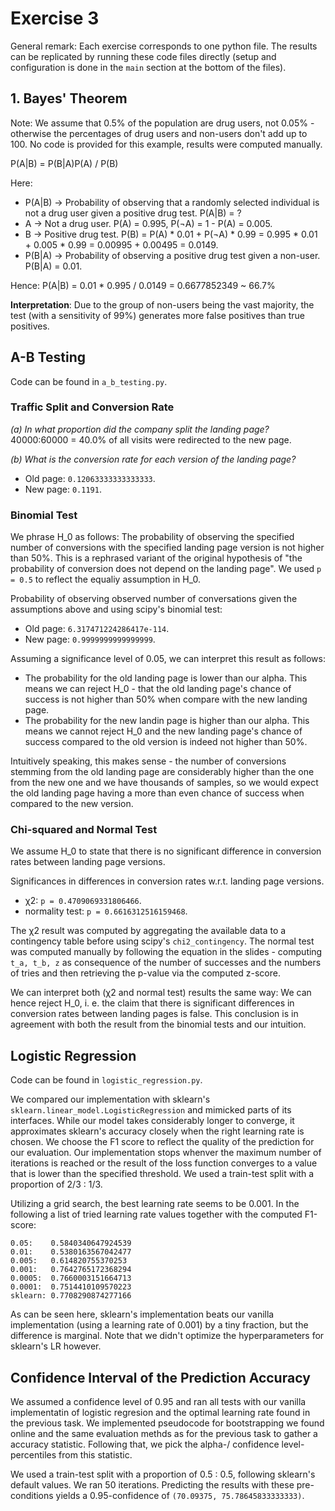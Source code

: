 # Exercise 3

General remark: Each exercise corresponds to one python file. The results can be replicated by running these code files 
directly (setup and configuration is done in the `main` section at the bottom of the files).

## 1. Bayes' Theorem

Note: We assume that 0.5% of the population are drug users, not 0.05% - otherwise the percentages of drug users and non-users don't add up to 100.
No code is provided for this example, results were computed manually.

P(A|B) = P(B|A)P(A) / P(B)

Here: 
* P(A|B) -> Probability of observing that a randomly selected individual is not a drug user given a positive drug test. P(A|B) = ?
* A -> Not a drug user. P(A) = 0.995, P(¬A) = 1 - P(A) = 0.005.
* B -> Positive drug test. P(B) = P(A) * 0.01 + P(¬A) * 0.99 = 0.995 * 0.01 + 0.005 * 0.99 = 0.00995 + 0.00495 = 0.0149.
* P(B|A) -> Probability of observing a positive drug test given a non-user. P(B|A) = 0.01.

Hence:
P(A|B) = 0.01 * 0.995 / 0.0149 = 0.6677852349 ~ 66.7%  

**Interpretation**: Due to the group of non-users being the vast majority, the test (with a sensitivity of 99%) generates more false positives than true positives. 

## A-B Testing

Code can be found in `a_b_testing.py`. 

### Traffic Split and Conversion Rate
*(a) In what proportion did the company split the landing page?*  
40000:60000 = 40.0% of all visits were redirected to the new page.   

*(b) What is the conversion rate for each version of the landing page?*  
* Old page: `0.12063333333333333`. 
* New page: `0.1191`.

### Binomial Test 

We phrase H_0 as follows: The probability of observing the specified number of conversions with the specified landing 
page version is not higher than 50%. This is a rephrased variant of the original hypothesis of "the probability of 
conversion does not depend on the landing page". We used `p = 0.5` to reflect the equaliy assumption in H_0.

Probability of observing observed number of conversations given the assumptions above and using scipy's binomial test:
* Old page: `6.317471224286417e-114`. 
* New page: `0.9999999999999999`.

Assuming a significance level of 0.05, we can interpret this result as follows: 
* The probability for the old landing page is lower than our alpha. This means we can reject H_0 - 
that the old landing page's chance of success is not higher than 50% when compare with the new landing page.
* The probability for the new landin page is higher than our alpha. This means we cannot reject H_0 and the new landing 
page's chance of success compared to the old version is indeed not higher than 50%.

Intuitively speaking, this makes sense - the number of conversions stemming from the old landing page are considerably 
higher than the one from the new one and we have thousands of samples, so we would expect the old landing page having a 
more than even chance of success when compared to the new version.
  
### Chi-squared and Normal Test

We assume H_0 to state that there is no significant difference in conversion rates between landing page versions.

Significances in differences in conversion rates w.r.t. landing page versions.
* χ2: `p = 0.4709069331806466`.
* normality test: `p = 0.6616312516159468`.

The χ2 result was computed by aggregating the available data to a contingency table before using scipy's 
`chi2_contingency`. The normal test was computed manually by following the equation in the slides - computing 
`t_a, t_b, z` as consequence of the number of successes and the numbers of tries and then retrieving the p-value 
via the computed z-score.

We can interpret both (χ2 and normal test) results the same way: We can hence reject H_0, i. e. the claim that there is
significant differences in conversion rates between landing pages is false.
This conclusion is in agreement with both the result from the binomial tests and our intuition.

## Logistic Regression

Code can be found in `logistic_regression.py`.

We compared our implementation with sklearn's `sklearn.linear_model.LogisticRegression` and mimicked parts of its 
interfaces. While our model takes considerably longer to converge, it approximates sklearn's accuracy closely when the 
right learning rate is chosen. We choose the F1 score to reflect the quality of the prediction for our evaluation. Our 
implementation stops whenver the maximum number of iterations is reached or the result of the loss function converges to 
a value that is lower than the specified threshold. We used a train-test split with a proportion of 2/3 : 1/3.

Utilizing a grid search, the best learning rate seems to be 0.001. In the following a list of tried learning rate values 
together with the computed F1-score:
```
0.05:    0.5840340647924539
0.01:    0.5380163567042477
0.005:   0.614820755370253
0.001:   0.7642765172368294
0.0005:  0.7660003151664713
0.0001:  0.7514410109570223
sklearn: 0.7708290874277166
```
As can be seen here, sklearn's implementation beats our vanilla implementation (using a learning rate of 0.001)
by a tiny fraction, but the difference is marginal. Note that we didn't optimize the hyperparameters for sklearn's LR 
however.

## Confidence Interval of the Prediction Accuracy

We assumed a confidence level of 0.95 and ran all tests with our vanilla implementatin of logistic regresion and the 
optimal learning rate found in the previous task. We implemented pseudocode for bootstrapping we found online and the
same evaluation methds as for the previous task to gather a accuracy statistic. Following that, we pick the alpha-/
confidence level-percentiles from this statistic.

We used a train-test split with a proportion of 0.5 : 0.5, following sklearn's default values. We ran 50 iterations. 
Predicting the results with these pre-conditions yields a 0.95-confidence of `(70.09375, 75.78645833333333)`.